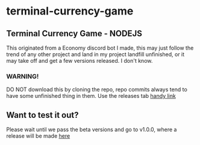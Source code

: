 # terminal-currency-game
Terminal Currency Game - NODEJS
---
This originated from a Economy discord bot I made, this may just follow the trend of any other project and land in my project landfill unfinished, or it may take off and get a few versions released. I don't know.

### WARNING!
DO NOT download this by cloning the repo, repo commits always tend to have some unfinished thing in them. Use the releases tab [handy link](https://github.com/SejDevStuff/terminal-currency-game/releases)

## Want to test it out?
Please wait until we pass the beta versions and go to v1.0.0, where a release will be made [here](https://github.com/SejDevStuff/terminal-currency-game/releases)

